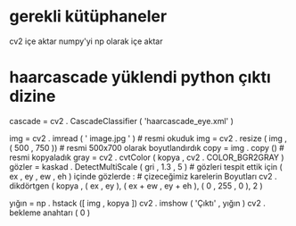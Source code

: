 # gerekli kütüphaneler
 cv2 içe aktar
 numpy'yi  np olarak  içe aktar

# haarcascade yüklendi python çıktı dizine
cascade  =  cv2 . CascadeClassifier ( 'haarcascade_eye.xml' )

img  =  cv2 . imread ( ' image.jpg ' ) # resmi okuduk
img  =  cv2 . resize ( img , ( 500 , 750 )) # resmi 500x700 olarak boyutlandırdık
copy  =  img . copy () # resmi kopyaladık
gray  =  cv2 . cvtColor ( kopya , cv2 . COLOR_BGR2GRAY )
gözler  =  kaskad . DetectMultiScale ( gri , 1.3 , 5 ) # gözleri tespit ettik
için ( ex , ey , ew , eh ) içinde  gözlerde : # çizeceğimiz karelerin Boyutları
    cv2 . dikdörtgen ( kopya , ( ex , ey ), ( ex + ew , ey + eh ), ( 0 , 255 , 0 ), 2 )
    
yığın  =  np . hstack ([ img , kopya ])
cv2 . imshow ( 'Çıktı' , yığın )
cv2 . bekleme anahtarı ( 0 )
